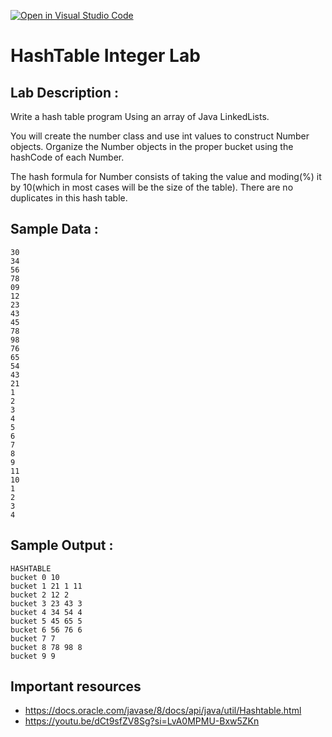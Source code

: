 [![Open in Visual Studio Code](https://classroom.github.com/assets/open-in-vscode-2e0aaae1b6195c2367325f4f02e2d04e9abb55f0b24a779b69b11b9e10269abc.svg)](https://classroom.github.com/online_ide?assignment_repo_id=18191338&assignment_repo_type=AssignmentRepo)
# HashTable Integer Lab

## Lab Description :   
Write a hash table program Using an array of Java LinkedLists.  

You will create the number class and use int values to construct Number objects.  Organize the Number objects in the proper bucket using the hashCode of each Number.  

The hash formula for Number consists of taking the value and moding(%) it by 10(which in most cases will be the size of the table).  There are no duplicates in this hash table.  

## Sample Data : 
```
30
34
56
78
09
12
23
43
45
78
98
76
65
54
43
21
1
2
3
4
5
6
7
8
9
11
10
1
2
3
4
```

## Sample Output :
```
HASHTABLE
bucket 0 10
bucket 1 21 1 11
bucket 2 12 2
bucket 3 23 43 3
bucket 4 34 54 4
bucket 5 45 65 5
bucket 6 56 76 6
bucket 7 7
bucket 8 78 98 8
bucket 9 9
```


## Important resources
- https://docs.oracle.com/javase/8/docs/api/java/util/Hashtable.html
- https://youtu.be/dCt9sfZV8Sg?si=LvA0MPMU-Bxw5ZKn

